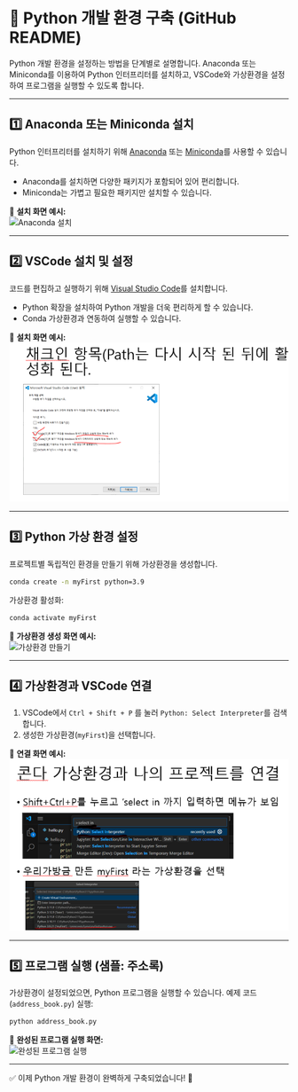 # 🐍 Python 개발 환경 구축 (GitHub README)

Python 개발 환경을 설정하는 방법을 단계별로 설명합니다. Anaconda 또는 Miniconda를 이용하여 Python 인터프리터를 설치하고, VSCode와 가상환경을 설정하여 프로그램을 실행할 수 있도록 합니다.

---

## 1️⃣ Anaconda 또는 Miniconda 설치

Python 인터프리터를 설치하기 위해 [Anaconda](https://www.anaconda.com/) 또는 [Miniconda](https://docs.conda.io/en/latest/miniconda.html)를 사용할 수 있습니다.

- Anaconda를 설치하면 다양한 패키지가 포함되어 있어 편리합니다.
- Miniconda는 가볍고 필요한 패키지만 설치할 수 있습니다.

📌 **설치 화면 예시:**  
![Anaconda 설치](image/파이썬_설치.PNG)

---

## 2️⃣ VSCode 설치 및 설정

코드를 편집하고 실행하기 위해 [Visual Studio Code](https://code.visualstudio.com/)를 설치합니다. 

- Python 확장을 설치하여 Python 개발을 더욱 편리하게 할 수 있습니다.
- Conda 가상환경과 연동하여 실행할 수 있습니다.

📌 **설치 화면 예시:**  
![VSCode 설치](image/vscode.PNG)

---

## 3️⃣ Python 가상 환경 설정

프로젝트별 독립적인 환경을 만들기 위해 가상환경을 생성합니다.

```bash
conda create -n myFirst python=3.9
```

가상환경 활성화:

```bash
conda activate myFirst
```

📌 **가상환경 생성 화면 예시:**  
![가상환경 만들기](image/가상환경_만들기.PNG)

---

## 4️⃣ 가상환경과 VSCode 연결

1. VSCode에서 `Ctrl + Shift + P` 를 눌러 `Python: Select Interpreter`를 검색합니다.
2. 생성한 가상환경(`myFirst`)을 선택합니다.

📌 **연결 화면 예시:**  
![VSCode 가상환경 연결](image/연결.PNG)

---

## 5️⃣ 프로그램 실행 (샘플: 주소록)

가상환경이 설정되었으면, Python 프로그램을 실행할 수 있습니다.
예제 코드 (`address_book.py`) 실행:

```bash
python address_book.py
```

📌 **완성된 프로그램 실행 화면:**  
![완성된 프로그램 실행](image/주소록_결과물.png)

---

✅ 이제 Python 개발 환경이 완벽하게 구축되었습니다! 🚀
